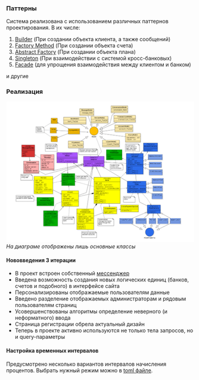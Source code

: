 ### Паттерны

Система реализована с использованием различных паттернов проектирования. В их числе:

1.	[Builder](https://en.wikipedia.org/wiki/Builder_pattern) (При создании объекта клиента, а также сообщений)
2.	[Factory Method](https://en.wikipedia.org/wiki/Factory_method_pattern) (При создании объекта счета)
3.	[Abstract Factory](https://en.wikipedia.org/wiki/Abstract_factory_pattern) (При создании объекта плана)
4.	[Singleton](https://en.wikipedia.org/wiki/Singleton_pattern) (При взаимодействии с системой кросс-банковых)
5.	[Facade](https://en.wikipedia.org/wiki/Facade_pattern) (для упрощения взаимодействия между клиентом и банком)

и другие

### Реализация

![.](UML-diagram_Class_architecture.jpeg)
_На диаграме отображены лишь основные классы_

#### Нововведения 3 итерации

- В проект встроен собственный [мессенджер](http://localhost:8000/chats)
- Введена возможность создания новых логических единиц (банков, счетов и подобного) в интерфейсе сайта
- Персонализированы отображаемые пользователям данные
- Введено разделение отображаемых администраторам и рядовым пользователям страниц
- Усовершенствованы алгоритмы определение неверного (и неформатного) ввода
- Страница регистрации обрела актуальный дизайн
- Теперь в проекте активно используются не только тела запросов, но и query-параметры

#### Настройка временных интервалов

Предусмотрено несколько вариантов интервалов начисления процентов. Выбрать нужный режим можно в [toml файле](../pyproject.toml).
